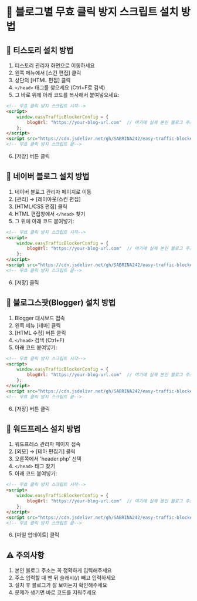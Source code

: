 # 📱 블로그별 무효 클릭 방지 스크립트 설치 방법

## 🌟 티스토리 설치 방법

1. 티스토리 관리자 화면으로 이동하세요
2. 왼쪽 메뉴에서 [스킨 편집] 클릭
3. 상단의 [HTML 편집] 클릭
4. `</head>` 태그를 찾으세요 (Ctrl+F로 검색)
5. 그 바로 위에 아래 코드를 복사해서 붙여넣으세요:

```html
<!-- 무효 클릭 방지 스크립트 시작-->
<script>
    window.easyTrafficBlockerConfig = {
        blogUrl: "https://your-blog-url.com"  // 여기에 실제 본인 블로그 주소 입력
    };
</script>
<script src="https://cdn.jsdelivr.net/gh/SABRINA242/easy-traffic-blocker@main/easy_traffic_blocker_v1_3.js"></script>
<!-- 무효 클릭 방지 스크립트 끝-->
 ```

6. [저장] 버튼 클릭

## 🌟 네이버 블로그 설치 방법

1. 네이버 블로그 관리자 페이지로 이동
2. [관리] → [레이아웃/스킨 편집]
3. [HTML/CSS 편집] 클릭
4. HTML 편집창에서 `</head>` 찾기
5. 그 위에 아래 코드 붙여넣기:

```html
<!-- 무효 클릭 방지 스크립트 시작-->
<script>
    window.easyTrafficBlockerConfig = {
        blogUrl: "https://your-blog-url.com"  // 여기에 실제 본인 블로그 주소 입력
    };
</script>
<script src="https://cdn.jsdelivr.net/gh/SABRINA242/easy-traffic-blocker@main/easy_traffic_blocker_v1_3.js"></script>
<!-- 무효 클릭 방지 스크립트 끝-->
```

6. [저장] 클릭

## 🌟 블로그스팟(Blogger) 설치 방법

1. Blogger 대시보드 접속
2. 왼쪽 메뉴 [테마] 클릭
3. [HTML 수정] 버튼 클릭
4. `</head>` 검색 (Ctrl+F)
5. 아래 코드 붙여넣기:

```html
<!-- 무효 클릭 방지 스크립트 시작-->
<script>
    window.easyTrafficBlockerConfig = {
        blogUrl: "https://your-blog-url.com"  // 여기에 실제 본인 블로그 주소 입력
    };
</script>
<script src="https://cdn.jsdelivr.net/gh/SABRINA242/easy-traffic-blocker@main/easy_traffic_blocker_v1_3.js"></script>
<!-- 무효 클릭 방지 스크립트 끝-->
```

6. [저장] 버튼 클릭

## 🌟 워드프레스 설치 방법

1. 워드프레스 관리자 페이지 접속
2. [외모] → [테마 편집기] 클릭
3. 오른쪽에서 'header.php' 선택
4. `</head>` 태그 찾기
5. 아래 코드 붙여넣기:

```html
<!-- 무효 클릭 방지 스크립트 시작-->
<script>
    window.easyTrafficBlockerConfig = {
        blogUrl: "https://your-blog-url.com"  // 여기에 실제 본인 블로그 주소 입력
    };
</script>
<script src="https://cdn.jsdelivr.net/gh/SABRINA242/easy-traffic-blocker@main/easy_traffic_blocker_v1_3.js"></script>
<!-- 무효 클릭 방지 스크립트 끝-->
```

6. [파일 업데이트] 클릭

## ⚠️ 주의사항

1. 본인 블로그 주소는 꼭 정확하게 입력해주세요
2. 주소 입력할 때 맨 뒤 슬래시(/) 빼고 입력하세요
3. 설치 후 블로그가 잘 보이는지 확인해주세요
4. 문제가 생기면 바로 코드를 지워주세요

